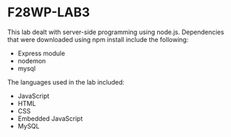 # F28WP-LAB3

This lab dealt with server-side programming using node.js. Dependencies that were downloaded using npm install include the following:
- Express module
- nodemon
- mysql

The languages used in the lab included:
- JavaScript
- HTML
- CSS
- Embedded JavaScript
- MySQL


